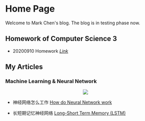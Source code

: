 # Home Page

Welcome to Mark Chen's blog. The blog is in testing phase now.

## Homework of Computer Science 3
* 20200910 Homework <a href="https://markchenyutian.github.io/Markchen_Blog/Javascript_Homework/Homework_01.html"> <em>Link</em> </a>



## My Articles

### Machine Learning & Neural Network

<center>
<img src=https://markchenyutian.github.io/Markchen_Blog/Assets/1.png />
</center>


* 神经网络怎么工作 [How do Neural Network work](https://markchenyutian.github.io/Markchen_Blog/_posts/2020-02-01-神经网络为什么work.html)

* 长短期记忆神经网络 [Long-Short Term Memory (LSTM)](https://markchenyutian.github.io/Markchen_Blog/Articles/Long_Short_Term_Memory_Intro/LSTM.md)

